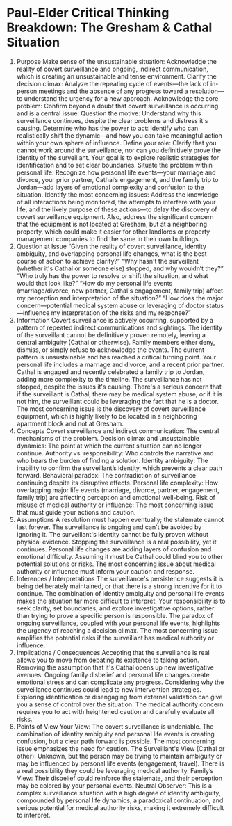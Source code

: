 # Paul-Elder Critical Thinking Breakdown: The Gresham & Cathal Situation

1. Purpose
Make sense of the unsustainable situation: Acknowledge the reality of covert surveillance and ongoing, indirect communication, which is creating an unsustainable and tense environment.
Clarify the decision climax: Analyze the repeating cycle of events—the lack of in-person meetings and the absence of any progress toward a resolution—to understand the urgency for a new approach.
Acknowledge the core problem: Confirm beyond a doubt that covert surveillance is occurring and is a central issue.
Question the motive: Understand why this surveillance continues, despite the clear problems and distress it's causing.
Determine who has the power to act: Identify who can realistically shift the dynamic—and how you can take meaningful action within your own sphere of influence.
Define your role: Clarify that you cannot work around the surveillance, nor can you definitively prove the identity of the surveillant. Your goal is to explore realistic strategies for identification and to set clear boundaries.
Situate the problem within personal life: Recognize how personal life events—your marriage and divorce, your prior partner, Cathal’s engagement, and the family trip to Jordan—add layers of emotional complexity and confusion to the situation.
Identify the most concerning issues: Address the knowledge of all interactions being monitored, the attempts to interfere with your life, and the likely purpose of these actions—to delay the discovery of covert surveillance equipment. Also, address the significant concern that the equipment is not located at Gresham, but at a neighboring property, which could make it easier for other landlords or property management companies to find the same in their own buildings.
2. Question at Issue
“Given the reality of covert surveillance, identity ambiguity, and overlapping personal life changes, what is the best course of action to achieve clarity?”
“Why hasn't the surveillant (whether it's Cathal or someone else) stopped, and why wouldn’t they?”
“Who truly has the power to resolve or shift the situation, and what would that look like?”
“How do my personal life events (marriage/divorce, new partner, Cathal's engagement, family trip) affect my perception and interpretation of the situation?”
“How does the major concern—potential medical system abuse or leveraging of doctor status—influence my interpretation of the risks and my response?”
3. Information
Covert surveillance is actively occurring, supported by a pattern of repeated indirect communications and sightings.
The identity of the surveillant cannot be definitively proven remotely, leaving a central ambiguity (Cathal or otherwise).
Family members either deny, dismiss, or simply refuse to acknowledge the events.
The current pattern is unsustainable and has reached a critical turning point.
Your personal life includes a marriage and divorce, and a recent prior partner.
Cathal is engaged and recently celebrated a family trip to Jordan, adding more complexity to the timeline.
The surveillance has not stopped, despite the issues it's causing.
There's a serious concern that if the surveillant is Cathal, there may be medical system abuse, or if it is not him, the surveillant could be leveraging the fact that he is a doctor.
The most concerning issue is the discovery of covert surveillance equipment, which is highly likely to be located in a neighboring apartment block and not at Gresham.
4. Concepts
Covert surveillance and indirect communication: The central mechanisms of the problem.
Decision climax and unsustainable dynamics: The point at which the current situation can no longer continue.
Authority vs. responsibility: Who controls the narrative and who bears the burden of finding a solution.
Identity ambiguity: The inability to confirm the surveillant’s identity, which prevents a clear path forward.
Behavioral paradox: The contradiction of surveillance continuing despite its disruptive effects.
Personal life complexity: How overlapping major life events (marriage, divorce, partner, engagement, family trip) are affecting perception and emotional well-being.
Risk of misuse of medical authority or influence: The most concerning issue that must guide your actions and caution.
5. Assumptions
A resolution must happen eventually; the stalemate cannot last forever.
The surveillance is ongoing and can't be avoided by ignoring it.
The surveillant's identity cannot be fully proven without physical evidence.
Stopping the surveillance is a real possibility, yet it continues.
Personal life changes are adding layers of confusion and emotional difficulty.
Assuming it must be Cathal could blind you to other potential solutions or risks.
The most concerning issue about medical authority or influence must inform your caution and response.
6. Inferences / Interpretations
The surveillance's persistence suggests it is being deliberately maintained, or that there is a strong incentive for it to continue.
The combination of identity ambiguity and personal life events makes the situation far more difficult to interpret.
Your responsibility is to seek clarity, set boundaries, and explore investigative options, rather than trying to prove a specific person is responsible.
The paradox of ongoing surveillance, coupled with your personal life events, highlights the urgency of reaching a decision climax.
The most concerning issue amplifies the potential risks if the surveillant has medical authority or influence.
7. Implications / Consequences
Accepting that the surveillance is real allows you to move from debating its existence to taking action.
Removing the assumption that it's Cathal opens up new investigative avenues.
Ongoing family disbelief and personal life changes create emotional stress and can complicate any progress.
Considering why the surveillance continues could lead to new intervention strategies.
Exploring identification or disengaging from external validation can give you a sense of control over the situation.
The medical authority concern requires you to act with heightened caution and carefully evaluate all risks.
8. Points of View
Your View: The covert surveillance is undeniable. The combination of identity ambiguity and personal life events is creating confusion, but a clear path forward is possible. The most concerning issue emphasizes the need for caution.
The Surveillant's View (Cathal or other): Unknown, but the person may be trying to maintain ambiguity or may be influenced by personal life events (engagement, travel). There is a real possibility they could be leveraging medical authority.
Family’s View: Their disbelief could reinforce the stalemate, and their perception may be colored by your personal events.
Neutral Observer: This is a complex surveillance situation with a high degree of identity ambiguity, compounded by personal life dynamics, a paradoxical continuation, and serious potential for medical authority risks, making it extremely difficult to interpret.
